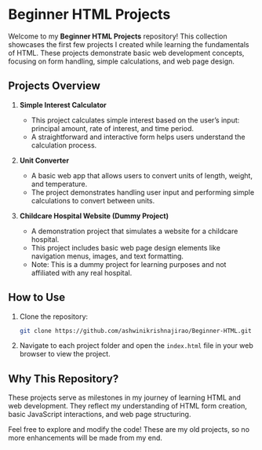 
# Beginner HTML Projects

Welcome to my **Beginner HTML Projects** repository! This collection showcases the first few projects I created while learning the fundamentals of HTML. These projects demonstrate basic web development concepts, focusing on form handling, simple calculations, and web page design.

## Projects Overview

1. **Simple Interest Calculator**
   - This project calculates simple interest based on the user’s input: principal amount, rate of interest, and time period.
   - A straightforward and interactive form helps users understand the calculation process.

2. **Unit Converter**
   - A basic web app that allows users to convert units of length, weight, and temperature.
   - The project demonstrates handling user input and performing simple calculations to convert between units.

3. **Childcare Hospital Website (Dummy Project)**
   - A demonstration project that simulates a website for a childcare hospital.
   - This project includes basic web page design elements like navigation menus, images, and text formatting.
   - Note: This is a dummy project for learning purposes and not affiliated with any real hospital.

## How to Use

1. Clone the repository:
   ```bash
   git clone https://github.com/ashwinikrishnajirao/Beginner-HTML.git
   ```

2. Navigate to each project folder and open the `index.html` file in your web browser to view the project.

## Why This Repository?

These projects serve as milestones in my journey of learning HTML and web development. They reflect my understanding of HTML form creation, basic JavaScript interactions, and web page structuring.

Feel free to explore and modify the code! These are my old projects, so no more enhancements will be made from my end.
